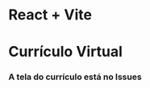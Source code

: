 # React + Vite

<h1 aling="center">Currículo Virtual</h1>
<h3> A tela do currículo está no Issues</h3>

